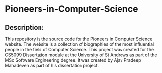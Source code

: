 # Pioneers-in-Computer-Science

## Description: 
This repository is the source code for the Pioneers in Computer Science website. The website is a collection of biographies of the most influential people in the field of Computer Science. This project was created for the CS5099 Dissertation module at the University of St Andrews as part of the MSc Software Engineering degree.
It was created by Ajay Pradeep Mahadeven as part of his dissertation project.
